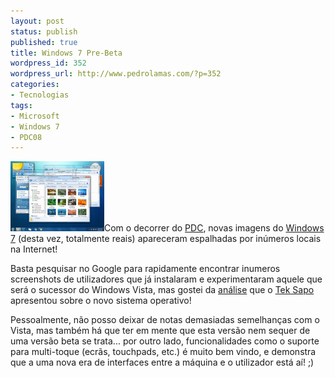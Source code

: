 ```yaml
---
layout: post
status: publish
published: true
title: Windows 7 Pre-Beta
wordpress_id: 352
wordpress_url: http://www.pedrolamas.com/?p=352
categories:
- Tecnologias
tags:
- Microsoft
- Windows 7
- PDC08
---
```

[![](/wp-content/uploads/2008/10/windows-7-desktop-thumb.jpg)](/wp-content/uploads/2008/10/windows-7-desktop.png "Windows 7 Desktop")Com o decorrer do [PDC](/tag/pdc08/), novas imagens do [Windows 7](/tag/windows-7/) (desta vez, totalmente reais) apareceram espalhadas por inúmeros locais na Internet!

Basta pesquisar no Google para rapidamente encontrar inumeros screenshots de utilizadores que já instalaram e experimentaram aquele que será o sucessor do Windows Vista, mas gostei da [análise](http://tek.sapo.pt/multimedia/primeiras_imagens_do_windows_7_893596.html) que o [Tek Sapo](http://tek.sapo.pt/) apresentou sobre o novo sistema operativo!

Pessoalmente, não posso deixar de notas demasiadas semelhanças com o Vista, mas também há que ter em mente que esta versão nem sequer de uma versão beta se trata... por outro lado, funcionalidades como o suporte para multi-toque (ecrãs, touchpads, etc.) é muito bem vindo, e demonstra que a uma nova era de interfaces entre a máquina e o utilizador está aí! ;)
